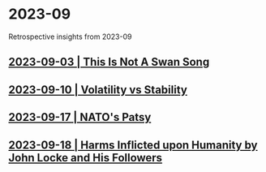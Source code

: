# 2023-09
 Retrospective insights from 2023-09
 
## [2023-09-03 | This Is Not A Swan Song](/03.md)

## [2023-09-10 | Volatility vs Stability](/10.md)

## [2023-09-17 | NATO's Patsy](/17.md)

## [2023-09-18 | Harms Inflicted upon Humanity by John Locke and His Followers](/18.md)
